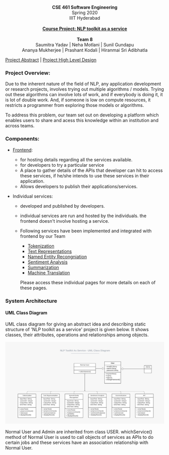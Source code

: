 <p align="center">
  <b>CSE 461 Software Engineering</b><br>  
  <a>Spring 2020</a><br>
  <a>IIIT Hyderabad</a><br><br>
  <b><u>Course Project: NLP toolkit as a service</u></b></a>
  <br><br>
  <b>Team 8</b><br>
  <a>Saumitra Yadav | </a><a>Neha Motlani | </a><a>Sunil Gundapu</a><br>
  <a>Ananya Mukherjee | </a><a>Prashant Kodali | </a><a>Hiranmai Sri Adibhatla</a>  <br>
  
  [Project Abstract](Team%208%20SWE%20Project%20-%20Project%20Abstract.pdf) | [Project High Level Design](Team%208%20SWE%20Project%20-%20High%20Level%20Design.pdf)

</p>


### Project Overview:
Due to the inherent nature of the field of NLP, any application development or research projects, involves trying out multiple algorithms / models. Trying out these algorithms can involve lots of work, and if everybody is doing it, it is lot of double work. And, if someone is low on compute resources, it restricts a programmer from exploring those models or algorithms.

To address this problem, our team set out on developing a platform which enables users to share and acess this knowledge within an institution and across teams.

### Components:
- [Frontend](frontend/):
  - for hosting details regarding all the services available.
  - for developers to try a particular service
  - A place to gather details of the APIs that developer can hit to access these services, if he/she intends to use these services in their application.
  - Allows developers to publish their applications/services.

- Individual services:
  - developed and published by developers.
  - individual services are run and hosted by the individuals. the frontend doesn't involve hosting a service.
  - Following services have been implemented and integrated with frontend by our Team
    - [Tokenization](Tokenizer/)
    - [Text Representations](TextEmbeddings/)
    - [Named Entity Recongniation](NER/)
    - [Sentiment Analysis](Sentiment%20Analysis/)
    - [Summarization](Summarization/)
    - [Machine Translation](MT/)
    
    Please access these individual pages for more details on each of these pages.

### System Architecture

#### UML Class Diagram

UML class diagram for giving an abstract idea and describing static structure of 'NLP toolkit as a service' project is given below. It shows classes, their attributes, operations and relationships among objects.

![alt text](img/umlClassDiagram.jpeg)

Normal User and Admin are inherited from class USER. whichService() method of Normal User is used to call objects of services as APIs to do certain jobs and these services have an association relationship with Normal User.
